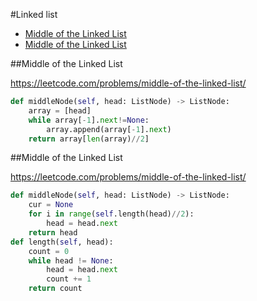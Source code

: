 #Linked list

+ [Middle of the Linked List](#middle-of-the-linked-list)
+ [Middle of the Linked List](#middle-of-the-linked-list)

##Middle of the Linked List

https://leetcode.com/problems/middle-of-the-linked-list/

``` python
def middleNode(self, head: ListNode) -> ListNode:
    array = [head]
    while array[-1].next!=None:
        array.append(array[-1].next)
    return array[len(array)//2]
```

##Middle of the Linked List

https://leetcode.com/problems/middle-of-the-linked-list/

``` python
def middleNode(self, head: ListNode) -> ListNode:
    cur = None
    for i in range(self.length(head)//2):
        head = head.next
    return head 
def length(self, head):
    count = 0
    while head != None:
        head = head.next
        count += 1
    return count
```

